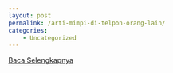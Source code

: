```yaml
---
layout: post
permalink: /arti-mimpi-di-telpon-orang-lain/
categories:
    - Uncategorized
---
```


[Baca Selengkapnya](/04)